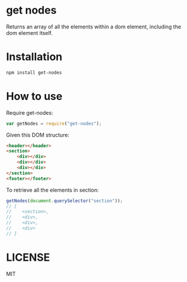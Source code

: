 get nodes
=============

Returns an array of all the elements within a dom element, including the dom element itself.

Installation
============

```bash
npm install get-nodes
```

How to use
==========

Require get-nodes:

```js
var getNodes = require("get-nodes");
```

Given this DOM structure:

```html
<header></header>
<section>
    <div></div>
    <div></div>
    <div></div>
</section>
<footer></footer>
```

To retrieve all the elements in section:

```js
getNodes(document.querySelector("section"));
// [
//    <section>,
//    <div>,
//    <div>,
//    <div>
// ]
```

LICENSE
=======

MIT
